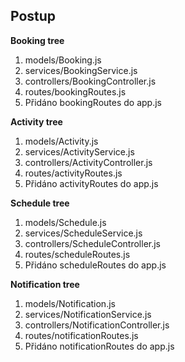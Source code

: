 

## Postup

**Booking tree**
1. models/Booking.js
2. services/BookingService.js
3. controllers/BookingController.js
4. routes/bookingRoutes.js
5. Přidáno bookingRoutes do app.js

**Activity tree**
1. models/Activity.js
2. services/ActivityService.js
3. controllers/ActivityController.js
4. routes/activityRoutes.js
5. Přidáno activityRoutes do app.js

**Schedule tree**
1. models/Schedule.js
2. services/ScheduleService.js
3. controllers/ScheduleController.js
4. routes/scheduleRoutes.js
5. Přidáno scheduleRoutes do app.js

**Notification tree**
1. models/Notification.js
2. services/NotificationService.js
3. controllers/NotificationController.js
4. routes/notificationRoutes.js
5. Přidáno notificationRoutes do app.js